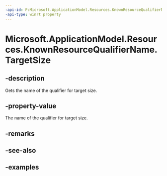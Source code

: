 ```yaml
---
-api-id: P:Microsoft.ApplicationModel.Resources.KnownResourceQualifierName.TargetSize
-api-type: winrt property
---
```


# Microsoft.ApplicationModel.Resources.KnownResourceQualifierName.TargetSize

<!--
public static string TargetSize { get; }
-->

## -description

Gets the name of the qualifier for target size.

## -property-value

The name of the qualifier for target size.

## -remarks

## -see-also

## -examples

